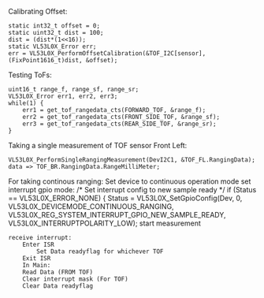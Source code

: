 Calibrating Offset: 

	static int32_t offset = 0;
	static uint32_t dist = 100;
	dist = (dist*(1<<16));
	static VL53L0X_Error err;
	err = VL53L0X_PerformOffsetCalibration(&TOF_I2C[sensor], (FixPoint1616_t)dist, &offset);

Testing ToFs:

	uint16_t range_f, range_sf, range_sr;
	VL53L0X_Error err1, err2, err3;
	while(1) {
		err1 = get_tof_rangedata_cts(FORWARD_TOF, &range_f);
		err2 = get_tof_rangedata_cts(FRONT_SIDE_TOF, &range_sf);
		err3 = get_tof_rangedata_cts(REAR_SIDE_TOF, &range_sr);
	}

Taking a single measurement of TOF sensor Front Left:

	VL53L0X_PerformSingleRangingMeasurement(DevI2C1, &TOF_FL.RangingData);
	data => TOF_BR.RangingData.RangeMilliMeter;
		
For taking continous ranging:
	Set device to continuous operation mode
	set interrupt gpio mode:
    		/* Set interrupt config to new sample ready */
    		if (Status == VL53L0X_ERROR_NONE) {
        	Status = VL53L0X_SetGpioConfig(Dev, 0, VL53L0X_DEVICEMODE_CONTINUOUS_RANGING,
        	VL53L0X_REG_SYSTEM_INTERRUPT_GPIO_NEW_SAMPLE_READY,
        	VL53L0X_INTERRUPTPOLARITY_LOW);
	start measurement

	receive interrupt:
		Enter ISR
			Set Data readyflag for whichever TOF
		Exit ISR
  		In Main:
		Read Data (FROM TOF)
  		Clear interrupt mask (For TOF)
		Clear Data readyflag
